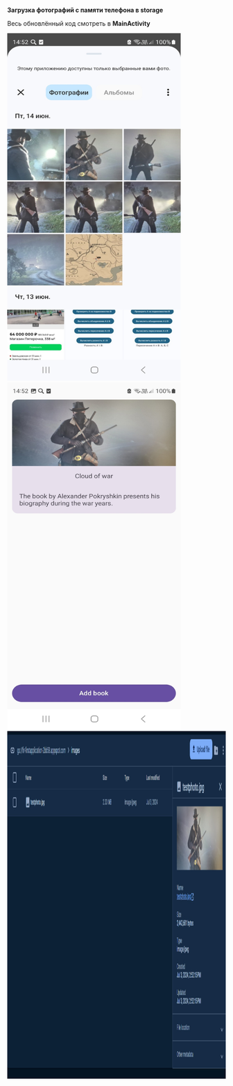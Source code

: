**Загрузка фотографий с памяти телефона в storage**

Весь обновлённый код смотреть в **MainActivity**

<img src="https://github.com/MishaNikolaev/FirebaseTestApplication/blob/master/photoFB3.jpg" width="400" height="800">

<img src="https://github.com/MishaNikolaev/FirebaseTestApplication/blob/master/photoFB2.jpg" width="400" height="800">

<img src="https://github.com/MishaNikolaev/FirebaseTestApplication/blob/master/photoFB1.jpg" width="1200" height="800">

